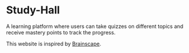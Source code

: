 # Study-Hall

A learning platform where users can take quizzes on different topics and receive mastery points to track the progress.

This website is inspired by [Brainscape](https://www.brainscape.com/).
